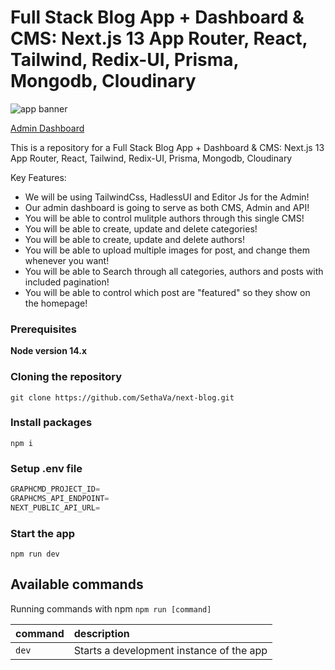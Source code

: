 # Full Stack Blog App + Dashboard & CMS: Next.js 13 App Router, React, Tailwind, Redix-UI, Prisma, Mongodb, Cloudinary

![app banner](https://raw.githubusercontent.com/SethaVa/react-portfolio/main/src/assets/blog-app.png?token=GHSAT0AAAAAACJUGAYQVXVXJ2XWYBKSWEGOZKOE6MQ)

[Admin Dashboard](https://github.com/SethaVa/next-blog-admin-dashboard)

This is a repository for a Full Stack Blog App + Dashboard & CMS: Next.js 13 App Router, React, Tailwind, Redix-UI, Prisma, Mongodb, Cloudinary

Key Features:

- We will be using TailwindCss, HadlessUI and Editor Js for the Admin!
- Our admin dashboard is going to serve as both CMS, Admin and API!
- You will be able to control mulitple authors through this single CMS!
- You will be able to create, update and delete categories!
- You will be able to create, update and delete authors!
- You will be able to upload multiple images for post, and change them whenever you want!
- You will be able to Search through all categories, authors and posts with included pagination!
- You will be able to control which post are "featured" so they show on the homepage!

### Prerequisites

**Node version 14.x**

### Cloning the repository

```shell
git clone https://github.com/SethaVa/next-blog.git
```

### Install packages

```shell
npm i
```

### Setup .env file


```js
GRAPHCMD_PROJECT_ID=
GRAPHCMS_API_ENDPOINT=
NEXT_PUBLIC_API_URL=

```


### Start the app

```shell
npm run dev
```

## Available commands

Running commands with npm `npm run [command]`

| command         | description                              |
| :-------------- | :--------------------------------------- |
| `dev`           | Starts a development instance of the app |
